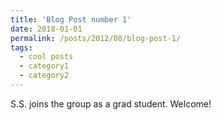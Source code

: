 ```yaml
---
title: 'Blog Post number 1'
date: 2018-01-01
permalink: /posts/2012/08/blog-post-1/
tags:
  - cool posts
  - category1
  - category2
---
```


S.S. joins the group as a grad student. Welcome!
